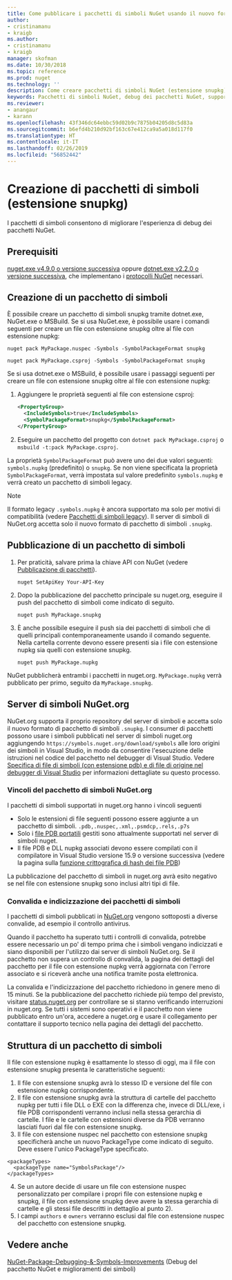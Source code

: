 ```yaml
---
title: Come pubblicare i pacchetti di simboli NuGet usando il nuovo formato di pacchetto di simboli con estensione snupkg | Microsoft Docs
author:
- cristinamanu
- kraigb
ms.author:
- cristinamanu
- kraigb
manager: skofman
ms.date: 10/30/2018
ms.topic: reference
ms.prod: nuget
ms.technology: ''
description: Come creare pacchetti di simboli NuGet (estensione snupkg).
keywords: Pacchetti di simboli NuGet, debug dei pacchetti NuGet, supporto per il debug di NuGet, simboli in pacchetti, convenzioni dei pacchetti di simboli
ms.reviewer:
- anangaur
- karann
ms.openlocfilehash: 43f346dc64ebbc59d02b9c7875b04205d8c5d83a
ms.sourcegitcommit: b6efd4b210d92bf163c67e412ca9a5a018d117f0
ms.translationtype: HT
ms.contentlocale: it-IT
ms.lasthandoff: 02/26/2019
ms.locfileid: "56852442"
---
```

# <a name="creating-symbol-packages-snupkg"></a>Creazione di pacchetti di simboli (estensione snupkg)

I pacchetti di simboli consentono di migliorare l'esperienza di debug dei pacchetti NuGet.

## <a name="prerequisites"></a>Prerequisiti

[nuget.exe v4.9.0 o versione successiva](https://www.nuget.org/downloads) oppure [dotnet.exe v2.2.0 o versione successiva](https://www.microsoft.com/net/download/dotnet-core/2.2), che implementano i [protocolli NuGet](../api/nuget-protocols.md) necessari.

## <a name="creating-a-symbol-package"></a>Creazione di un pacchetto di simboli

È possibile creare un pacchetto di simboli snupkg tramite dotnet.exe, NuGet.exe o MSBuild. Se si usa NuGet.exe, è possibile usare i comandi seguenti per creare un file con estensione snupkg oltre al file con estensione nupkg:

```
nuget pack MyPackage.nuspec -Symbols -SymbolPackageFormat snupkg

nuget pack MyPackage.csproj -Symbols -SymbolPackageFormat snupkg
```

Se si usa dotnet.exe o MSBuild, è possibile usare i passaggi seguenti per creare un file con estensione snupkg oltre al file con estensione nupkg:

1. Aggiungere le proprietà seguenti al file con estensione csproj:

    ```xml
    <PropertyGroup>
      <IncludeSymbols>true</IncludeSymbols>
      <SymbolPackageFormat>snupkg</SymbolPackageFormat>
    </PropertyGroup>
    ```

1. Eseguire un pacchetto del progetto con `dotnet pack MyPackage.csproj` o `msbuild -t:pack MyPackage.csproj`.

La proprietà `SymbolPackageFormat` può avere uno dei due valori seguenti: `symbols.nupkg` (predefinito) o `snupkg`. Se non viene specificata la proprietà `SymbolPackageFormat`, verrà impostata sul valore predefinito `symbols.nupkg` e verrà creato un pacchetto di simboli legacy.

> [!Note]
> Il formato legacy `.symbols.nupkg` è ancora supportato ma solo per motivi di compatibilità (vedere [Pacchetti di simboli legacy](Symbol-Packages.md)). Il server di simboli di NuGet.org accetta solo il nuovo formato di pacchetto di simboli `.snupkg`.

## <a name="publishing-a-symbol-package"></a>Pubblicazione di un pacchetto di simboli

1. Per praticità, salvare prima la chiave API con NuGet (vedere [Pubblicazione di pacchetti](../create-packages/publish-a-package.md)).

    ```cli
    nuget SetApiKey Your-API-Key
    ```

1. Dopo la pubblicazione del pacchetto principale su nuget.org, eseguire il push del pacchetto di simboli come indicato di seguito.

    ```cli
    nuget push MyPackage.snupkg
    ```

1. È anche possibile eseguire il push sia dei pacchetti di simboli che di quelli principali contemporaneamente usando il comando seguente. Nella cartella corrente devono essere presenti sia i file con estensione nupkg sia quelli con estensione snupkg.

    ```cli
    nuget push MyPackage.nupkg
    ```

NuGet pubblicherà entrambi i pacchetti in nuget.org. `MyPackage.nupkg` verrà pubblicato per primo, seguito da `MyPackage.snupkg`.

## <a name="nugetorg-symbol-server"></a>Server di simboli NuGet.org

NuGet.org supporta il proprio repository del server di simboli e accetta solo il nuovo formato di pacchetto di simboli `.snupkg`. I consumer di pacchetti possono usare i simboli pubblicati nel server di simboli nuget.org aggiungendo `https://symbols.nuget.org/download/symbols` alle loro origini dei simboli in Visual Studio, in modo da consentire l'esecuzione delle istruzioni nel codice del pacchetto nel debugger di Visual Studio. Vedere [Specifica di file di simboli (con estensione pdb) e di file di origine nel debugger di Visual Studio](https://docs.microsoft.com/en-us/visualstudio/debugger/specify-symbol-dot-pdb-and-source-files-in-the-visual-studio-debugger?view=vs-2017) per informazioni dettagliate su questo processo.

### <a name="nugetorg-symbol-package-constraints"></a>Vincoli del pacchetto di simboli NuGet.org

I pacchetti di simboli supportati in nuget.org hanno i vincoli seguenti

- Solo le estensioni di file seguenti possono essere aggiunte a un pacchetto di simboli. ```.pdb,.nuspec,.xml,.psmdcp,.rels,.p7s```
- Solo i [file PDB portatili](https://github.com/dotnet/corefx/blob/master/src/System.Reflection.Metadata/specs/PortablePdb-Metadata.md) gestiti sono attualmente supportati nel server di simboli nuget.
- Il file PDB e DLL nupkg associati devono essere compilati con il compilatore in Visual Studio versione 15.9 o versione successiva (vedere la pagina sulla [funzione crittografica di hash dei file PDB](https://github.com/dotnet/roslyn/issues/24429))

La pubblicazione del pacchetto di simboli in nuget.org avrà esito negativo se nel file con estensione snupkg sono inclusi altri tipi di file.

### <a name="symbol-package-validation-and-indexing"></a>Convalida e indicizzazione dei pacchetti di simboli

I pacchetti di simboli pubblicati in [NuGet.org](https://www.nuget.org/) vengono sottoposti a diverse convalide, ad esempio il controllo antivirus.

Quando il pacchetto ha superato tutti i controlli di convalida, potrebbe essere necessario un po' di tempo prima che i simboli vengano indicizzati e siano disponibili per l'utilizzo dai server di simboli NuGet.org. Se il pacchetto non supera un controllo di convalida, la pagina dei dettagli del pacchetto per il file con estensione nupkg verrà aggiornata con l'errore associato e si riceverà anche una notifica tramite posta elettronica.

La convalida e l'indicizzazione del pacchetto richiedono in genere meno di 15 minuti. Se la pubblicazione del pacchetto richiede più tempo del previsto, visitare [status.nuget.org](https://status.nuget.org/) per controllare se si stanno verificando interruzioni in nuget.org. Se tutti i sistemi sono operativi e il pacchetto non viene pubblicato entro un'ora, accedere a nuget.org e usare il collegamento per contattare il supporto tecnico nella pagina dei dettagli del pacchetto.

## <a name="symbol-package-structure"></a>Struttura di un pacchetto di simboli

Il file con estensione nupkg è esattamente lo stesso di oggi, ma il file con estensione snupkg presenta le caratteristiche seguenti:

1) Il file con estensione snupkg avrà lo stesso ID e versione del file con estensione nupkg corrispondente.
2) Il file con estensione snupkg avrà la struttura di cartelle del pacchetto nupkg per tutti i file DLL o EXE con la differenza che, invece di DLL/exe, i file PDB corrispondenti verranno inclusi nella stessa gerarchia di cartelle. I file e le cartelle con estensioni diverse da PDB verranno lasciati fuori dal file con estensione snupkg.
3) Il file con estensione nuspec nel pacchetto con estensione snupkg specificherà anche un nuovo PackageType come indicato di seguito. Deve essere l'unico PackageType specificato. 
``` 
<packageTypes>
  <packageType name="SymbolsPackage"/>
</packageTypes>
```
4) Se un autore decide di usare un file con estensione nuspec personalizzato per compilare i propri file con estensione nupkg e snupkg, il file con estensione snupkg deve avere la stessa gerarchia di cartelle e gli stessi file descritti in dettaglio al punto 2).
5) I campi ```authors``` e ```owners``` verranno esclusi dal file con estensione nuspec del pacchetto con estensione snupkg.

## <a name="see-also"></a>Vedere anche

[NuGet-Package-Debugging-&-Symbols-Improvements](https://github.com/NuGet/Home/wiki/NuGet-Package-Debugging-&-Symbols-Improvements) (Debug del pacchetto NuGet e miglioramenti dei simboli)
